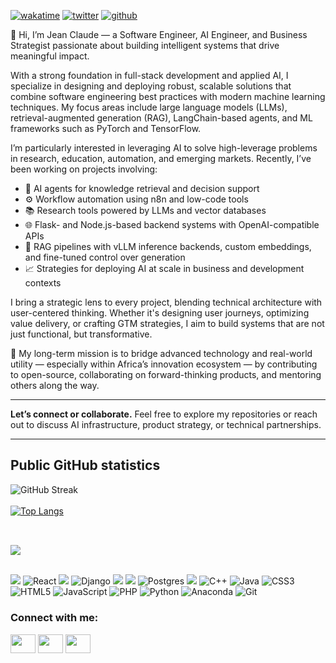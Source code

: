 [![wakatime](https://wakatime.com/badge/user/ef27af5b-4eed-4e87-8eb4-dcd287cfdfd3.svg)](https://wakatime.com/@ef27af5b-4eed-4e87-8eb4-dcd287cfdfd3)
[![twitter](https://img.shields.io/twitter/follow/hicodev?label=followers&logo=twitter&color=%23007ec6&style=plastic)](https://twitter.com/@hicodev)
[![github](https://img.shields.io/github/followers/hicodev-rw?logo=github&style=plastic)](https://github.com/hicodev-rw?tab=followers)



👋 Hi, I’m Jean Claude — a Software Engineer, AI Engineer, and Business Strategist passionate about building intelligent systems that drive meaningful impact.

With a strong foundation in full-stack development and applied AI, I specialize in designing and deploying robust, scalable solutions that combine software engineering best practices with modern machine learning techniques. My focus areas include large language models (LLMs), retrieval-augmented generation (RAG), LangChain-based agents, and ML frameworks such as PyTorch and TensorFlow.

I’m particularly interested in leveraging AI to solve high-leverage problems in research, education, automation, and emerging markets. Recently, I’ve been working on projects involving:

* 🧠 AI agents for knowledge retrieval and decision support
* ⚙️ Workflow automation using n8n and low-code tools
* 📚 Research tools powered by LLMs and vector databases
* 🌐 Flask- and Node.js-based backend systems with OpenAI-compatible APIs
* 🤖 RAG pipelines with vLLM inference backends, custom embeddings, and fine-tuned control over generation
* 📈 Strategies for deploying AI at scale in business and development contexts

I bring a strategic lens to every project, blending technical architecture with user-centered thinking. Whether it's designing user journeys, optimizing value delivery, or crafting GTM strategies, I aim to build systems that are not just functional, but transformative.

🧭 My long-term mission is to bridge advanced technology and real-world utility — especially within Africa’s innovation ecosystem — by contributing to open-source, collaborating on forward-thinking products, and mentoring others along the way.

---

**Let’s connect or collaborate.**
Feel free to explore my repositories or reach out to discuss AI infrastructure, product strategy, or technical partnerships.

---

## Public GitHub statistics<br>
![GitHub Streak](https://github-readme-streak-stats.herokuapp.com/?user=hicodev-rw&show_icons=true&theme=blue-green) <br/><br/>
[![Top Langs](https://github-readme-stats.vercel.app/api/top-langs/?username=hicodev-rw&layout=compact&theme=blue-green)](https://github.com/hicodev-rw/github-readme-stats)
<br/><br/>

## 
![](https://komarev.com/ghpvc/?username=hicodev-rw)
<br />
<br />

![](https://img.shields.io/badge/Node.js-339933?style=for-the-badge&logo=nodedotjs&logoColor=white)
![React](https://img.shields.io/badge/react-%2320232a.svg?style=for-the-badge&logo=react&logoColor=%2361DAFB)
![](https://img.shields.io/badge/Express.js-000000?style=for-the-badge&logo=express&logoColor=white)
![Django](https://img.shields.io/badge/django-%23092E20.svg?style=for-the-badge&logo=django&logoColor=white)
![](https://img.shields.io/badge/Bootstrap-563D7C?style=for-the-badge&logo=bootstrap&logoColor=white)
![](https://img.shields.io/badge/MongoDB-4EA94B?style=for-the-badge&logo=mongodb&logoColor=white)
![Postgres](https://img.shields.io/badge/postgres-%23316192.svg?style=for-the-badge&logo=postgresql&logoColor=white)
![](https://img.shields.io/badge/MySQL-005C84?style=for-the-badge&logo=mysql&logoColor=white)
![C++](https://img.shields.io/badge/c++-%2300599C.svg?style=for-the-badge&logo=c%2B%2B&logoColor=white)
![Java](https://img.shields.io/badge/java-%23ED8B00.svg?style=for-the-badge&logo=java&logoColor=white)
![CSS3](https://img.shields.io/badge/css3-%231572B6.svg?style=for-the-badge&logo=css3&logoColor=white)
![HTML5](https://img.shields.io/badge/html5-%23E34F26.svg?style=for-the-badge&logo=html5&logoColor=white)
![JavaScript](https://img.shields.io/badge/javascript-%23323330.svg?style=for-the-badge&logo=javascript&logoColor=%23F7DF1E)
![PHP](https://img.shields.io/badge/php-%23777BB4.svg?style=for-the-badge&logo=php&logoColor=white)
![Python](https://img.shields.io/badge/python-3670A0?style=for-the-badge&logo=python&logoColor=ffdd54)
![Anaconda](https://img.shields.io/badge/Anaconda-%2344A833.svg?style=for-the-badge&logo=anaconda&logoColor=white)
![Git](https://img.shields.io/badge/git-%23F05033.svg?style=for-the-badge&logo=git&logoColor=white)


<h3 align="left">Connect with me:</h3>
<p align="left">
<a href="https://twitter.com/cjhirwa" target="blank"><img align="center" src="https://cdn.jsdelivr.net/npm/simple-icons@3.0.1/icons/twitter.svg" alt="" height="30" width="40" /></a>
<a href="https://rw.linkedin.com/in/cjhirwa" target="blank"><img align="center" src="https://cdn.jsdelivr.net/npm/simple-icons@3.0.1/icons/linkedin.svg" alt="" height="30" width="40" /></a>
<a href="https://instagram.com/cjhirwa" target="blank"><img align="center" src="https://cdn.jsdelivr.net/npm/simple-icons@3.0.1/icons/instagram.svg" alt="" height="30" width="40"/></a>
</p>
